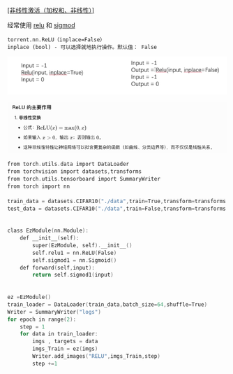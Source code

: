 [[非线性激活（加权和、非线性）]](https://pytorch.org/docs/stable/nn.html#non-linear-activations-weighted-sum-nonlinearity)

经常使用 [relu](https://pytorch.org/docs/stable/generated/torch.nn.ReLU.html#torch.nn.ReLU) 和 [sigmod](https://pytorch.org/docs/stable/generated/torch.nn.Sigmoid.html#torch.nn.Sigmoid)

```
torrent.nn.ReLU（inplace=False）
inplace (bool) - 可以选择就地执行操作。默认值： False
```

![image-20250401190504708](https://raw.githubusercontent.com/Xioaruan912/pic/main/image-20250401190504708.png)

![image-20250401191246892](https://raw.githubusercontent.com/Xioaruan912/pic/main/image-20250401191246892.png)

```c
from torch.utils.data import DataLoader
from torchvision import datasets,transforms
from torch.utils.tensorboard import SummaryWriter
from torch import nn

train_data = datasets.CIFAR10("./data",train=True,transform=transforms.ToTensor())
test_data = datasets.CIFAR10("./data",train=False,transform=transforms.ToTensor())


class EzModule(nn.Module):
    def __init__(self):
        super(EzModule, self).__init__()
        self.relu1 = nn.ReLU(False)
        self.sigmod1 = nn.Sigmoid()
    def forward(self,input):
        return self.sigmod1(input)


ez =EzModule()
train_loader = DataLoader(train_data,batch_size=64,shuffle=True)
Writer = SummaryWriter("logs")
for epoch in range(2):
    step = 1
    for data in train_loader:
        imgs , targets = data
        imgs_Train = ez(imgs)
        Writer.add_images("RELU",imgs_Train,step)
        step +=1


```

